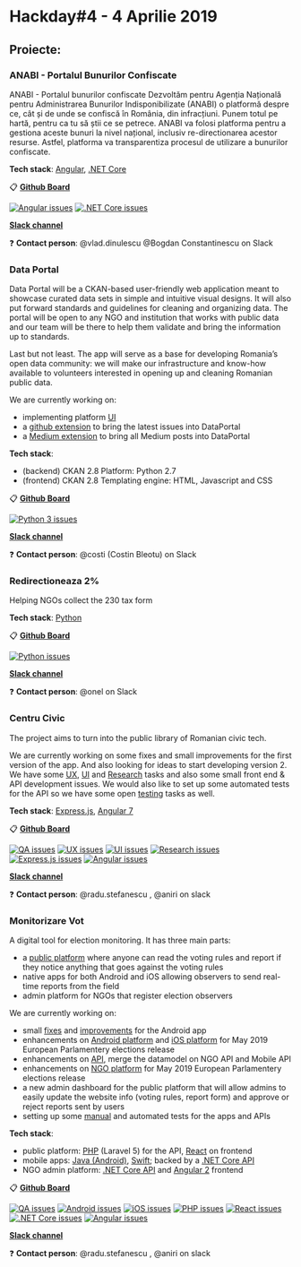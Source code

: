 
# Hackday#4 - 4 Aprilie 2019

## Proiecte:

### ANABI - Portalul Bunurilor Confiscate
ANABI - Portalul bunurilor confiscate Dezvoltăm pentru Agenția Națională pentru Administrarea Bunurilor Indisponibilizate (ANABI) o platformă despre ce, cât și de unde se confiscă în România, din infracțiuni. Punem totul pe hartă, pentru ca tu să știi ce se petrece. ANABI va folosi platforma pentru a gestiona aceste bunuri la nivel național, inclusiv re-directionarea acestor resurse. Astfel, platforma va transparentiza procesul de utilizare a bunurilor confiscate.

**Tech stack**: [Angular](https://github.com/code4romania/anabi-gestiune-client/issues?utf8=%E2%9C%93&q=is%3Aissue+is%3Aopen+label%3Aangular),
[.NET Core](https://github.com/code4romania/anabi-gestiune-api/labels/dotnet)

:clipboard: **[Github Board](https://github.com/orgs/code4romania/projects/13)**

[![Angular issues](https://img.shields.io/badge/open%20issues-angular-orange.svg?style=for-the-badge)](https://github.com/code4romania/anabi-gestiune-client/issues?utf8=%E2%9C%93&q=is%3Aissue+is%3Aopen+label%3Aangular)
[![.NET Core issues](https://img.shields.io/badge/open%20issues-.NET%20Core-brightgreen.svg?style=for-the-badge)](https://github.com/code4romania/anabi-gestiune-api/labels/dotnet)

**[Slack channel](https://codeforromania.slack.com/messages/CGEBAPH29)**

:question: **Contact person**: @vlad.dinulescu @Bogdan Constantinescu on Slack

### Data Portal

Data Portal will be a CKAN-based user-friendly web application meant to showcase curated data sets in simple and intuitive visual designs. It will also put forward standards and guidelines for cleaning and organizing data. The portal will be open to any NGO and institution that works with public data and our team will be there to help them validate and bring the information up to standards.

Last but not least. The app will serve as a base for developing Romania’s open data community: we will make our infrastructure and know-how available to volunteers interested in opening up and cleaning Romanian public data.

We are currently working on:

- implementing platform [UI](https://github.com/code4romania/ckanext-dataportaltheme/issues)
- a  [github extension](https://github.com/code4romania/ckanext-githubfeed/issues) to bring the latest issues into DataPortal
- a  [Medium extension](https://github.com/code4romania/ckanext-mediumfeed/issues) to bring all Medium posts into DataPortal


**Tech stack**:

- (backend) CKAN 2.8 Platform: Python 2.7
- (frontend) CKAN 2.8 Templating engine: HTML, Javascript and CSS


:clipboard: **[Github Board](https://github.com/orgs/code4romania/projects/12)**

[![Python 3 issues](https://img.shields.io/badge/open%20issues-python-green.svg?style=for-the-badge)](https://github.com/code4romania/ckanext-dataportaltheme/issues)

**[Slack channel](https://codeforromania.slack.com/messages/CGF3V9X63)**

:question: **Contact person**: @costi (Costin Bleotu) on Slack

### Redirectioneaza 2%

Helping NGOs collect the 230 tax form

**Tech stack**: [Python](https://github.com/code4romania/redirectioneaza/issues)

:clipboard: **[Github Board](https://github.com/orgs/code4romania/projects/9)**

[![Python issues](https://img.shields.io/badge/open%20issues-python-green.svg?style=for-the-badge)](https://github.com/code4romania/redirectioneaza/issues)

**[Slack channel](https://codeforromania.slack.com/messages/CGE0LAEMA)**

:question: **Contact person**: @onel on Slack

### Centru Civic

The project aims to turn into the public library of Romanian civic tech.

We are currently working on some fixes and small improvements for the first version of the app. And also looking for ideas to start developing version 2. We have some [UX](https://github.com/code4romania/civichq-client/issues?q=is%3Aissue+is%3Aopen+label%3AUX), [UI](https://github.com/code4romania/civichq-client/issues?utf8=%E2%9C%93&q=is%3Aissue+is%3Aopen+label%3AUI) and [Research](https://github.com/code4romania/civichq-client/issues?utf8=%E2%9C%93&q=is%3Aissue+is%3Aopen+label%3AResearch) tasks and also some small front end & API development issues. We would also like to set up some automated tests for the API so we have some open [testing](https://github.com/code4romania/civichq-api/labels/testing) tasks as well.

**Tech stack**: [Express.js](https://github.com/code4romania/civichq-api/issues?q=is%3Aissue+is%3Aopen+label%3Aespress-js+project%3Acode4romania%2F8), [Angular 7](https://github.com/code4romania/civichq-client/issues?q=is%3Aopen+label%3Aangular+project%3Acode4romania%2F8)

:clipboard: **[Github Board](https://github.com/orgs/code4romania/projects/8)**

[![QA issues](https://img.shields.io/badge/open%20issues-QA-red.svg?style=for-the-badge)](https://github.com/code4romania/civichq-api/labels/testing) [![UX issues](https://img.shields.io/badge/open%20issues-UX-blue.svg?style=for-the-badge)](https://github.com/code4romania/civichq-client/issues?q=is%3Aissue+is%3Aopen+label%3AUX)  [![UI issues](https://img.shields.io/badge/open%20issues-UI-79A0D1.svg?style=for-the-badge)](https://github.com/code4romania/civichq-client/issues?utf8=%E2%9C%93&q=is%3Aissue+is%3Aopen+label%3AUI)  [![Research issues](https://img.shields.io/badge/open%20issues-Research-9cf.svg?style=for-the-badge)](https://github.com/code4romania/civichq-client/issues?utf8=%E2%9C%93&q=is%3Aissue+is%3Aopen+label%3AResearch)  [![Express.js issues](https://img.shields.io/badge/open%20issues-expressjs-yellow.svg?style=for-the-badge)](https://github.com/code4romania/civichq-api/issues?q=is%3Aissue+is%3Aopen+label%3Aespress-js+project%3Acode4romania%2F8)  [![Angular issues](https://img.shields.io/badge/open%20issues-angular-orange.svg?style=for-the-badge)](https://github.com/code4romania/civichq-client/issues?q=is%3Aopen+label%3Aangular+project%3Acode4romania%2F8) 

**[Slack channel](https://codeforromania.slack.com/messages/CGD9BHS56)**

:question: **Contact person**: @radu.stefanescu , @aniri on slack  

### Monitorizare Vot

A digital tool for election monitoring. It has three main parts: 

- a [public platform](https://monitorizarevot.ro/) where anyone can read the voting rules and report if they notice anything that goes against the voting rules 
- native apps for both Android and iOS allowing observers to send real-time reports from the field
- admin platform for NGOs that register election observers

We are currently working on:

- small [fixes](https://github.com/code4romania/monitorizare-vot-android/issues/113) and [improvements](https://github.com/code4romania/monitorizare-vot-android/issues?q=is%3Aissue+is%3Aopen+label%3Aenhancement+project%3Acode4romania%2F7) for the Android app
- enhancements on [Android platform](https://github.com/code4romania/monitorizare-vot-android/labels/may-release) and [iOS platform](https://github.com/code4romania/monitorizare-vot-ios/labels/may-release) for May 2019 European Parlamentery elections release
- enhancements on [API](https://github.com/code4romania/monitorizare-vot/issues/111), merge the datamodel on NGO API and Mobile API 
- enhancements on [NGO platform](https://github.com/code4romania/monitorizare-vot-ong/labels/may-release) for May 2019 European Parlamentery elections release
- a new admin dashboard for the public platform that will allow admins to easily update the website info (voting rules, report form) and approve or reject reports sent by users
- setting up some [manual](https://github.com/code4romania/monitorizare-vot-android/labels/testing) and automated tests for the apps and APIs

**Tech stack**:

- public platform: [PHP](https://github.com/code4romania/monitorizare-vot-votanti-api/issues?q=is%3Aissue+is%3Aopen+label%3Aphp) (Laravel 5) for the API, [React](https://github.com/code4romania/monitorizare-vot-votanti-admin/issues?q=is%3Aissue+is%3Aopen+label%3Areact) on frontend
- mobile apps: [Java (Android)](https://github.com/code4romania/monitorizare-vot-android/labels/may-release), [Swift](https://github.com/code4romania/monitorizare-vot-ios/labels/may-release); backed by a [.NET Core API](https://github.com/code4romania/monitorizare-vot)
- NGO admin platform: [.NET Core API](https://github.com/code4romania/monitorizare-vot-ong) and [Angular 2](https://github.com/code4romania/monitorizare-vot-ong) frontend

:clipboard: **[Github Board](https://github.com/orgs/code4romania/projects/7)**

[![QA issues](https://img.shields.io/badge/open%20issues-QA-red.svg?style=for-the-badge)](https://github.com/code4romania/monitorizare-vot-android/labels/testing)
[![Android issues](https://img.shields.io/badge/open%20issues-android-green.svg?style=for-the-badge)](https://github.com/code4romania/monitorizare-vot-android/issues?utf8=%E2%9C%93&q=is%3Aissue+is%3Aopen+project%3Acode4romania%2F7+) [![iOS issues](https://img.shields.io/badge/open%20issues-iOS-red.svg?style=for-the-badge)](https://github.com/code4romania/monitorizare-vot-ios/labels/may-release)  [![PHP issues](https://img.shields.io/badge/open%20issues-php-yellow.svg?style=for-the-badge)](https://github.com/code4romania/monitorizare-vot-votanti-api/issues?q=is%3Aissue+is%3Aopen+label%3Aphp) [![React issues](https://img.shields.io/badge/open%20issues-react-orange.svg?style=for-the-badge)](https://github.com/code4romania/monitorizare-vot-votanti-admin/issues?q=is%3Aissue+is%3Aopen+label%3Areact) [![.NET Core issues](https://img.shields.io/badge/open%20issues-dotnet-blue.svg?style=for-the-badge)](https://github.com/code4romania/monitorizare-vot-ong/labels/may-release) [![Angular issues](https://img.shields.io/badge/open%20issues-angular-cyan.svg?style=for-the-badge)](https://github.com/code4romania/monitorizare-vot-ong/labels/may-release)


**[Slack channel](https://codeforromania.slack.com/messages/CGE0NEG5S)**

:question: **Contact person**: @radu.stefanescu , @aniri on slack
